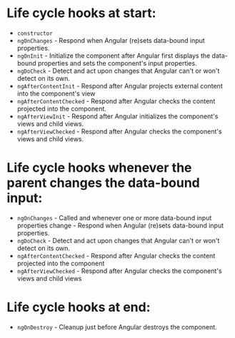 # Life cycle hooks at start:
* `constructor`  
* `ngOnChanges` - Respond when Angular (re)sets data-bound input properties.  
* `ngOnInit` - Initialize the component after Angular first displays the data-bound properties and sets the component's input properties.
* `ngDoCheck` - Detect and act upon changes that Angular can't or won't detect on its own.
* `ngAfterContentInit` - Respond after Angular projects external content into the component's view
* `ngAfterContentChecked` - Respond after Angular checks the content projected into the component.
* `ngAfterViewInit` - Respond after Angular initializes the component's views and child views.
* `ngAfterViewChecked` - Respond after Angular checks the component's views and child views. 


# Life cycle hooks whenever the parent changes the data-bound input:
* `ngOnChanges` - Called  and whenever one or more data-bound input properties change - Respond when Angular (re)sets data-bound input properties.
* `ngDoCheck` - Detect and act upon changes that Angular can't or won't detect on its own.
* `ngAfterContentChecked` - Respond after Angular checks the content projected into the component
* `ngAfterViewChecked` - Respond after Angular checks the component's views and child views 

# Life cycle hooks at end:
* `ngOnDestroy` - Cleanup just before Angular destroys the component.